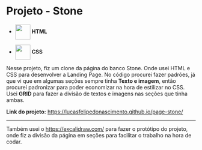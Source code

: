 # Projeto - Stone

- <img align="center" width="40px" heigth="20px" src="https://cdn.jsdelivr.net/gh/devicons/devicon/icons/html5/html5-original.svg" /> **HTML**


- <img align="center" width="40px" heigth="20px" src="https://cdn.jsdelivr.net/gh/devicons/devicon/icons/css3/css3-original.svg" /> **CSS**

Nesse projeto, fiz um clone da página do banco Stone. Onde usei HTML e CSS para desenvolver a Landing Page.
No código procurei fazer padrões, já que vi que em algumas seções sempre tinha **Texto e imagem**, então procurei padronizar para poder economizar na hora de estilizar no CSS. Usei **GRID** para fazer a divisão de textos e imagens nas seções que tinha ambas.

**Link do projeto:** https://lucasfelipedonascimento.github.io/page-stone/

---

Também usei o https://excalidraw.com/ para fazer o protótipo do projeto, onde fiz a divisão da página em seções para facilitar o trabalho na hora de codar. 


